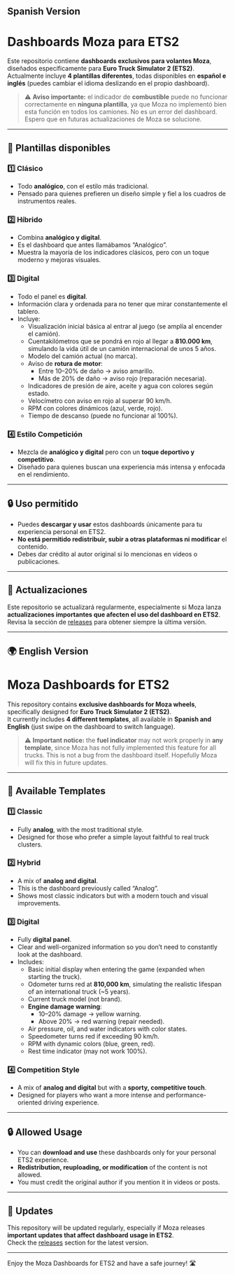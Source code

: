 ## Spanish Version

# Dashboards Moza para ETS2

Este repositorio contiene **dashboards exclusivos para volantes Moza**, diseñados específicamente para **Euro Truck Simulator 2 (ETS2)**.  
Actualmente incluye **4 plantillas diferentes**, todas disponibles en **español e inglés** (puedes cambiar el idioma deslizando en el propio dashboard).

> ⚠️ **Aviso importante:** el indicador de **combustible** puede no funcionar correctamente en **ninguna plantilla**, ya que Moza no implementó bien esta función en todos los camiones. No es un error del dashboard. Espero que en futuras actualizaciones de Moza se solucione.

---

## 📌 Plantillas disponibles

### 1️⃣ Clásico
- Todo **analógico**, con el estilo más tradicional.  
- Pensado para quienes prefieren un diseño simple y fiel a los cuadros de instrumentos reales.  

### 2️⃣ Híbrido
- Combina **analógico y digital**.  
- Es el dashboard que antes llamábamos “Analógico”.  
- Muestra la mayoría de los indicadores clásicos, pero con un toque moderno y mejoras visuales.  

### 3️⃣ Digital
- Todo el panel es **digital**.  
- Información clara y ordenada para no tener que mirar constantemente el tablero.  
- Incluye:  
  - Visualización inicial básica al entrar al juego (se amplía al encender el camión).  
  - Cuentakilómetros que se pondrá en rojo al llegar a **810.000 km**, simulando la vida útil de un camión internacional de unos 5 años.  
  - Modelo del camión actual (no marca).  
  - Aviso de **rotura de motor**:  
    - Entre 10–20% de daño → aviso amarillo.  
    - Más de 20% de daño → aviso rojo (reparación necesaria).  
  - Indicadores de presión de aire, aceite y agua con colores según estado.  
  - Velocímetro con aviso en rojo al superar 90 km/h.  
  - RPM con colores dinámicos (azul, verde, rojo).  
  - Tiempo de descanso (puede no funcionar al 100%).  

### 4️⃣ Estilo Competición
- Mezcla de **analógico y digital** pero con un **toque deportivo y competitivo**.  
- Diseñado para quienes buscan una experiencia más intensa y enfocada en el rendimiento.  

---

## 🔒 Uso permitido
- Puedes **descargar y usar** estos dashboards únicamente para tu experiencia personal en ETS2.  
- **No está permitido redistribuir, subir a otras plataformas ni modificar** el contenido.  
- Debes dar crédito al autor original si lo mencionas en videos o publicaciones.  

---

## 🔄 Actualizaciones
Este repositorio se actualizará regularmente, especialmente si Moza lanza **actualizaciones importantes que afecten el uso del dashboard en ETS2**.  
Revisa la sección de [releases](#) para obtener siempre la última versión.  

---

## 🌍 English Version

# Moza Dashboards for ETS2

This repository contains **exclusive dashboards for Moza wheels**, specifically designed for **Euro Truck Simulator 2 (ETS2)**.  
It currently includes **4 different templates**, all available in **Spanish and English** (just swipe on the dashboard to switch language).

> ⚠️ **Important notice:** the **fuel indicator** may not work properly in **any template**, since Moza has not fully implemented this feature for all trucks. This is not a bug from the dashboard itself. Hopefully Moza will fix this in future updates.

---

## 📌 Available Templates

### 1️⃣ Classic
- Fully **analog**, with the most traditional style.  
- Designed for those who prefer a simple layout faithful to real truck clusters.  

### 2️⃣ Hybrid
- A mix of **analog and digital**.  
- This is the dashboard previously called “Analog”.  
- Shows most classic indicators but with a modern touch and visual improvements.  

### 3️⃣ Digital
- Fully **digital panel**.  
- Clear and well-organized information so you don’t need to constantly look at the dashboard.  
- Includes:  
  - Basic initial display when entering the game (expanded when starting the truck).  
  - Odometer turns red at **810,000 km**, simulating the realistic lifespan of an international truck (~5 years).  
  - Current truck model (not brand).  
  - **Engine damage warning**:  
    - 10–20% damage → yellow warning.  
    - Above 20% → red warning (repair needed).  
  - Air pressure, oil, and water indicators with color states.  
  - Speedometer turns red if exceeding 90 km/h.  
  - RPM with dynamic colors (blue, green, red).  
  - Rest time indicator (may not work 100%).  

### 4️⃣ Competition Style
- A mix of **analog and digital** but with a **sporty, competitive touch**.  
- Designed for players who want a more intense and performance-oriented driving experience.  

---

## 🔒 Allowed Usage
- You can **download and use** these dashboards only for your personal ETS2 experience.  
- **Redistribution, reuploading, or modification** of the content is not allowed.  
- You must credit the original author if you mention it in videos or posts.  

---

## 🔄 Updates
This repository will be updated regularly, especially if Moza releases **important updates that affect dashboard usage in ETS2**.  
Check the [releases](#) section for the latest version.  

---

Enjoy the Moza Dashboards for ETS2 and have a safe journey! 🛣️
